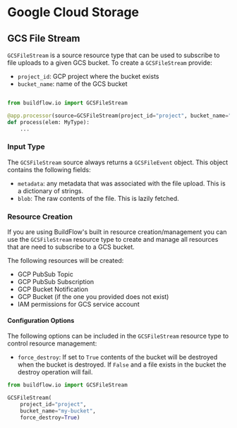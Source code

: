 # Google Cloud Storage

## GCS File Stream

`GCSFileStream` is a source resource type that can be used to subscribe to file uploads to a given GCS bucket. To create a `GCSFileStream` provide:
- `project_id`: GCP project where the bucket exists
- `bucket_name`: name of the GCS bucket

```python

from buildflow.io import GCSFileStream

@app.processor(source=GCSFileStream(project_id="project", bucket_name="my-bucket"), sink=...)
def process(elem: MyType):
    ...
```

### Input Type

The `GCSFileStream` source always returns a `GCSFileEvent` object. This object contains the following fields:

- `metadata`: any metadata that was associated with the file upload. This is a dictionary of strings.
- `blob`: The raw contents of the file. This is lazily fetched.

### Resource Creation

If you are using BuildFlow's built in resource creation/management you can use the `GCSFileStream` resource type to create and manage all resources that are need to subscribe to a GCS bucket.

The following resources will be created:
- GCP PubSub Topic
- GCP PubSub Subscription
- GCP Bucket Notification
- GCP Bucket (if the one you provided does not exist)
- IAM permissions for GCS service account

#### Configuration Options

The following options can be included in the `GCSFileStream` resource type to control resource management:

- `force_destroy`: If set to `True` contents of the bucket will be destroyed when the bucket is destroyed. If `False` and a file exists in the bucket the destroy operation will fail.

```python
from buildflow.io import GCSFileStream

GCSFileStream(
    project_id="project",
    bucket_name="my-bucket",
    force_destroy=True)
```